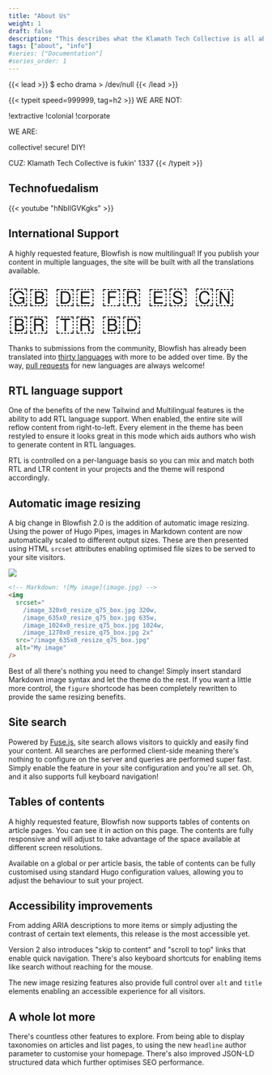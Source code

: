 ```yaml
---
title: "About Us"
weight: 1
draft: false
description: "This describes what the Klamath Tech Collective is all about."
tags: ["about", "info"]
#series: ["Documentation"]
#series_order: 1
---
```


{{< lead >}}
$ echo drama > /dev/null
{{< /lead >}}

{{< typeit speed=999999, tag=h2 >}}
WE ARE NOT:

!extractive
!colonial
!corporate

WE ARE:

collective!
secure!
DIY!

CUZ:
Klamath Tech Collective is fukin' 1337
{{< /typeit >}}

## Technofuedalism

{{< youtube "hNblIGVKgks" >}}

## International Support

A highly requested feature, Blowfish is now multilingual! If you publish your content in multiple languages, the site will be built with all the translations available.

<div class="text-2xl text-center" style="font-size: 2.8rem">🇬🇧 🇩🇪 🇫🇷 🇪🇸 🇨🇳 🇧🇷 🇹🇷 🇧🇩</div>

Thanks to submissions from the community, Blowfish has already been translated into [thirty languages](https://github.com/nunocoracao/blowfish/tree/main/i18n) with more to be added over time. By the way, [pull requests](https://github.com/nunocoracao/blowfish/pulls) for new languages are always welcome!

## RTL language support

One of the benefits of the new Tailwind and Multilingual features is the ability to add RTL language support. When enabled, the entire site will reflow content from right-to-left. Every element in the theme has been restyled to ensure it looks great in this mode which aids authors who wish to generate content in RTL languages.

RTL is controlled on a per-language basis so you can mix and match both RTL and LTR content in your projects and the theme will respond accordingly.

## Automatic image resizing

A big change in Blowfish 2.0 is the addition of automatic image resizing. Using the power of Hugo Pipes, images in Markdown content are now automatically scaled to different output sizes. These are then presented using HTML `srcset` attributes enabling optimised file sizes to be served to your site visitors.

![](image-resizing.png)

```html
<!-- Markdown: ![My image](image.jpg) -->
<img
  srcset="
    /image_320x0_resize_q75_box.jpg 320w,
    /image_635x0_resize_q75_box.jpg 635w,
    /image_1024x0_resize_q75_box.jpg 1024w,
    /image_1270x0_resize_q75_box.jpg 2x"
  src="/image_635x0_resize_q75_box.jpg"
  alt="My image"
/>
```

Best of all there's nothing you need to change! Simply insert standard Markdown image syntax and let the theme do the rest. If you want a little more control, the `figure` shortcode has been completely rewritten to provide the same resizing benefits.


## Site search

Powered by [Fuse.js](https://fusejs.io), site search allows visitors to quickly and easily find your content. All searches are performed client-side meaning there's nothing to configure on the server and queries are performed super fast. Simply enable the feature in your site configuration and you're all set. Oh, and it also supports full keyboard navigation!

## Tables of contents

A highly requested feature, Blowfish now supports tables of contents on article pages. You can see it in action on this page. The contents are fully responsive and will adjust to take advantage of the space available at different screen resolutions.

Available on a global or per article basis, the table of contents can be fully customised using standard Hugo configuration values, allowing you to adjust the behaviour to suit your project.

## Accessibility improvements

From adding ARIA descriptions to more items or simply adjusting the contrast of certain text elements, this release is the most accessible yet.

Version 2 also introduces "skip to content" and "scroll to top" links that enable quick navigation. There's also keyboard shortcuts for enabling items like search without reaching for the mouse.

The new image resizing features also provide full control over `alt` and `title` elements enabling an accessible experience for all visitors.

## A whole lot more

There's countless other features to explore. From being able to display taxonomies on articles and list pages, to using the new `headline` author parameter to customise your homepage. There's also improved JSON-LD structured data which further optimises SEO performance.
